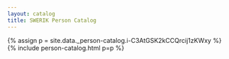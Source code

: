```yaml
---
layout: catalog
title: SWERIK Person Catalog
---
```

{% assign p = site.data._person-catalog.i-C3AtGSK2kCCQrcij1zKWxy %}
{% include person-catalog.html p=p %}

